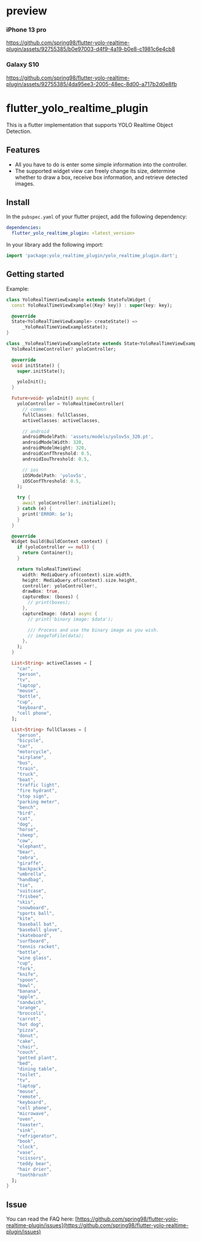 # preview

### iPhone 13 pro
https://github.com/spring98/flutter-yolo-realtime-plugin/assets/92755385/b0e97003-d4f9-4a19-b0e8-c1981c6e4cb8

### Galaxy S10
https://github.com/spring98/flutter-yolo-realtime-plugin/assets/92755385/4da95ee3-2005-48ec-8d00-a717b2d0e8fb

# flutter_yolo_realtime_plugin
This is a flutter implementation that supports YOLO Realtime Object Detection.

## Features
* All you have to do is enter some simple information into the controller.
* The supported widget view can freely change its size, determine whether to draw a box, receive box information, and retrieve detected images.

## Install
In the `pubspec.yaml` of your flutter project, add the following dependency:

```yaml
dependencies:
  flutter_yolo_realtime_plugin: <latest_version>
```

In your library add the following import:

```dart
import 'package:yolo_realtime_plugin/yolo_realtime_plugin.dart';
```

## Getting started

Example:

```dart
class YoloRealTimeViewExample extends StatefulWidget {
  const YoloRealTimeViewExample({Key? key}) : super(key: key);

  @override
  State<YoloRealTimeViewExample> createState() =>
      _YoloRealTimeViewExampleState();
}

class _YoloRealTimeViewExampleState extends State<YoloRealTimeViewExample> {
  YoloRealtimeController? yoloController;

  @override
  void initState() {
    super.initState();

    yoloInit();
  }

  Future<void> yoloInit() async {
    yoloController = YoloRealtimeController(
      // common
      fullClasses: fullClasses,
      activeClasses: activeClasses,

      // android
      androidModelPath: 'assets/models/yolov5s_320.pt',
      androidModelWidth: 320,
      androidModelHeight: 320,
      androidConfThreshold: 0.5,
      androidIouThreshold: 0.5,

      // ios
      iOSModelPath: 'yolov5s',
      iOSConfThreshold: 0.5,
    );

    try {
      await yoloController?.initialize();
    } catch (e) {
      print('ERROR: $e');
    }
  }

  @override
  Widget build(BuildContext context) {
    if (yoloController == null) {
      return Container();
    }

    return YoloRealTimeView(
      width: MediaQuery.of(context).size.width,
      height: MediaQuery.of(context).size.height,
      controller: yoloController!,
      drawBox: true,
      captureBox: (boxes) {
        // print(boxes);
      },
      captureImage: (data) async {
        // print('binary image: $data');

        /// Process and use the binary image as you wish.
        // imageToFile(data);
      },
    );
  }

  List<String> activeClasses = [
    "car",
    "person",
    "tv",
    "laptop",
    "mouse",
    "bottle",
    "cup",
    "keyboard",
    "cell phone",
  ];

  List<String> fullClasses = [
    "person",
    "bicycle",
    "car",
    "motorcycle",
    "airplane",
    "bus",
    "train",
    "truck",
    "boat",
    "traffic light",
    "fire hydrant",
    "stop sign",
    "parking meter",
    "bench",
    "bird",
    "cat",
    "dog",
    "horse",
    "sheep",
    "cow",
    "elephant",
    "bear",
    "zebra",
    "giraffe",
    "backpack",
    "umbrella",
    "handbag",
    "tie",
    "suitcase",
    "frisbee",
    "skis",
    "snowboard",
    "sports ball",
    "kite",
    "baseball bat",
    "baseball glove",
    "skateboard",
    "surfboard",
    "tennis racket",
    "bottle",
    "wine glass",
    "cup",
    "fork",
    "knife",
    "spoon",
    "bowl",
    "banana",
    "apple",
    "sandwich",
    "orange",
    "broccoli",
    "carrot",
    "hot dog",
    "pizza",
    "donut",
    "cake",
    "chair",
    "couch",
    "potted plant",
    "bed",
    "dining table",
    "toilet",
    "tv",
    "laptop",
    "mouse",
    "remote",
    "keyboard",
    "cell phone",
    "microwave",
    "oven",
    "toaster",
    "sink",
    "refrigerator",
    "book",
    "clock",
    "vase",
    "scissors",
    "teddy bear",
    "hair drier",
    "toothbrush"
  ];
}
```

## Issue

You can read the FAQ here: [https://github.com/spring98/flutter-yolo-realtime-plugin/issues](https://github.com/spring98/flutter-yolo-realtime-plugin/issues)


